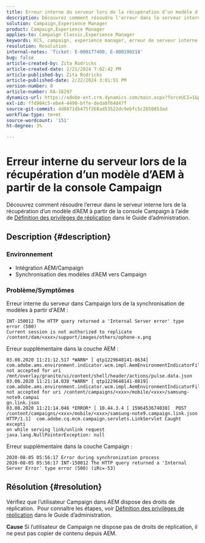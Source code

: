 ```yaml
---
title: Erreur interne du serveur lors de la récupération d’un modèle d’AEM à partir de la console Campaign
description: Découvrez comment résoudre l'erreur dans le serveur interne lors de la récupération d'un modèle d'AEM à partir de la console Campaign
solution: Campaign,Experience Manager
product: Campaign,Experience Manager
applies-to: Campaign Classic,Experience Manager
keywords: KCS, campaign, experience manager, erreur de serveur interne, 500
resolution: Resolution
internal-notes: 'Ticket: E-000177400, E-000190218'
bug: false
article-created-by: Zita Rodricks
article-created-date: 2/21/2024 7:02:42 PM
article-published-by: Zita Rodricks
article-published-date: 2/22/2024 3:01:51 PM
version-number: 8
article-number: KA-16297
dynamics-url: https://adobe-ent.crm.dynamics.com/main.aspx?forceUCI=1&pagetype=entityrecord&etn=knowledgearticle&id=ad394ac8-ebd0-ee11-9079-6045bd006268
exl-id: ffd904c5-ebe4-4490-bffe-deda0f64d47f
source-git-commit: 4d8871db475f268ad53522dc9ebfc5c2850853ad
workflow-type: tm+mt
source-wordcount: '151'
ht-degree: 3%

---
```


# Erreur interne du serveur lors de la récupération d’un modèle d’AEM à partir de la console Campaign


Découvrez comment résoudre l’erreur dans le serveur interne lors de la récupération d’un modèle d’AEM à partir de la console Campaign à l’aide de [Définition des privilèges de réplication](https://experienceleague.adobe.com/docs/experience-manager-65/administering/security/security.html?lang=en#setting-replication-privileges) dans le Guide d’administration.

## Description {#description}


### <b>Environnement</b>

- Intégration AEM/Campaign
- Synchronisation des modèles d’AEM vers Campaign


### <b>Problème/Symptômes</b>

Erreur interne du serveur dans Campaign lors de la synchronisation de modèles à partir d&#39;AEM :


```
INT-150012 The HTTP query returned a 'Internal Server error' type error (500)
Current session is not authorized to replicate /content/dam/<xxx>/support/images/others/ophone-x.png
```


Erreur supplémentaire dans la couche AEM :


```
03.08.2020 11:21:12.517 *WARN* [ qtp1229648141-8634]  com.adobe.ams.environment.indicator.wcm.impl.AemEnvironmentIndicatorFilter not accepted for uri /mnt/overlay/granite/ui/content/shell/header/actions/pulse.data.json
03.08.2020 11:21:14.038 *WARN* [ qtp1229648141-8819]  com.adobe.ams.environment.indicator.wcm.impl.AemEnvironmentIndicatorFilter not accepted for uri /content/campaigns/<xxx>/mobile/<xxx>/samsung-note9.campai
gn.link.json
03.08.2020 11:21:14.046 *ERROR* [ 10.44.3.4 [ 1596453674038]  POST /content/campaigns/<xxx>/mobile/<xxx>/samsung-note9.campaign.link.json HTTP/1.1]  com.adobe.cq.mcm.campaign.servlets.LinkServlet Caught excepti
on while serving link/unlink request
java.lang.NullPointerException: null
```


Erreur supplémentaire dans la couche Campaign :


```
2020-08-05 05:56:17 Error during synchronization process
2020-08-05 05:56:17 INT-150012 The HTTP query returned a 'Internal Server Error' type error (500) (iRc=-53)
```





## Résolution {#resolution}


Vérifiez que l’utilisateur Campaign dans AEM dispose des droits de réplication.  Pour connaître les étapes, voir [Définition des privilèges de réplication](https://experienceleague.adobe.com/docs/experience-manager-65/administering/security/security.html?lang=en#setting-replication-privileges) dans le Guide d’administration.

<b>Cause</b>
Si l’utilisateur de Campaign ne dispose pas de droits de réplication, il ne peut pas copier de contenu depuis AEM.
